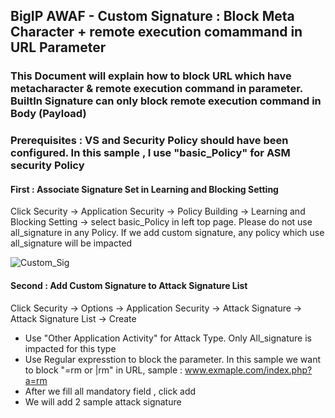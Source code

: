 ## BigIP AWAF - Custom Signature : Block Meta Character + remote execution comammand in URL Parameter

### This Document will explain how to block URL which have metacharacter & remote execution command in parameter. BuiltIn Signature can only block remote execution command in Body (Payload)

### Prerequisites : VS and Security Policy should have been configured. In this sample , I use "basic_Policy" for ASM security Policy

#### First : Associate Signature Set in Learning and Blocking Setting
Click Security -> Application Security -> Policy Building -> Learning and Blocking Setting -> select basic_Policy in left top page.
Please do not use all_signature in any Policy. If we add custom signature, any policy which use all_signature will be impacted

![Custom_Sig](https://user-images.githubusercontent.com/24970035/227852373-d22fe6f7-3176-4d76-83e4-2ec9600bdfa8.jpg)

#### Second : Add Custom Signature to Attack Signature List
Click Security -> Options -> Application Security -> Attack Signature -> Attack Signature List -> Create
- Use "Other Application Activity" for Attack Type. Only All_signature is impacted for this type
- Use Regular expresstion to block the parameter. In this sample we want to block "=rm or |rm" in URL, sample : www.exmaple.com/index.php?a=rm
- After we fill all mandatory field , click add
- We will add 2 sample attack signature

